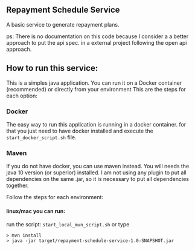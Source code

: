 ## Repayment Schedule Service

A basic service to generate repayment plans.

ps: There is no documentation on this code because I consider a a better approach to put the api spec.
in a external project following the open api approach.

## How to run this service:

This is a simples java application. You can run it on a Docker container (recommended) or directly from your environment
This are the steps for each option:

### Docker
The easy way to run this application is running in a docker container.
for that you just need to have docker installed and execute the `start_docker_script.sh` file.

### Maven
If you do not have docker, you can use maven instead. You will needs the java 10 version (or superior)  installed.
I am not using any plugin to put all dependencies on the same .jar, so it is necessary to put all dependencies together.

Follow the steps for each environment:

#### linux/mac you can run:
run the script: `start_local_mvn_script.sh` or type

    > mvn install
    > java -jar target/repayment-schedule-service-1.0-SNAPSHOT.jar
    